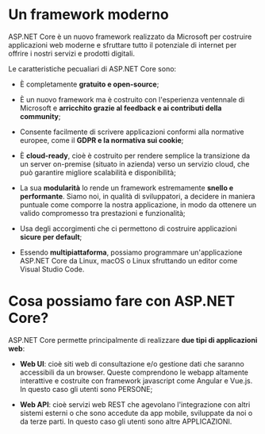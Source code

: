 # Un framework moderno

ASP.NET Core è un nuovo framework realizzato da Microsoft per costruire applicazioni web moderne e sfruttare tutto il potenziale di internet per offrire i nostri servizi e prodotti digitali.

Le caratteristiche pecualiari di ASP.NET Core sono:

* È completamente **gratuito e open-source**;

* È un nuovo framework ma è costruito con l'esperienza ventennale di Microsoft e **arricchito grazie al feedback e ai contributi della community**;

* Consente facilmente di scrivere applicazioni conformi alla normative europee, come il **GDPR e la normativa sui cookie**;

* È **cloud-ready**, cioè è costruito per rendere semplice la transizione da un server on-premise (situato in azienda) verso un servizio cloud, che può garantire migliore scalabilità e disponibilità;

* La sua **modularità** lo rende un framework estremamente **snello e performante**. Siamo noi, in qualità di sviluppatori, a decidere in maniera puntuale come comporre la nostra applicazione, in modo da ottenere un valido compromesso tra prestazioni e funzionalità;

* Usa degli accorgimenti che ci permettono di costruire applicazioni **sicure per default**;

* Essendo **multipiattaforma**, possiamo programmare un'applicazione ASP.NET Core da Linux, macOS o Linux sfruttando un editor come Visual Studio Code.


# Cosa possiamo fare con ASP.NET Core?

ASP.NET Core permette principalmente di realizzare **due tipi di applicazioni web**:

* **Web UI**: cioè siti web di consultazione e/o gestione dati che saranno accessibili da un browser. Queste comprendono le webapp altamente interattive e costruite con framework javascript come Angular e Vue.js. In questo caso gli utenti sono PERSONE;

* **Web API**: cioè servizi web REST che agevolano l'integrazione con altri sistemi esterni o che sono accedute da app mobile, sviluppate da noi o da terze parti. In questo caso gli utenti sono altre APPLICAZIONI.
